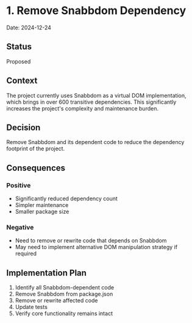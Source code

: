 # 1. Remove Snabbdom Dependency

Date: 2024-12-24

## Status
Proposed

## Context
The project currently uses Snabbdom as a virtual DOM implementation, which brings in over 600 transitive dependencies. This significantly increases the project's complexity and maintenance burden.

## Decision
Remove Snabbdom and its dependent code to reduce the dependency footprint of the project.

## Consequences
### Positive
- Significantly reduced dependency count
- Simpler maintenance
- Smaller package size

### Negative
- Need to remove or rewrite code that depends on Snabbdom
- May need to implement alternative DOM manipulation strategy if required

## Implementation Plan
1. Identify all Snabbdom-dependent code
2. Remove Snabbdom from package.json
3. Remove or rewrite affected code
4. Update tests
5. Verify core functionality remains intact
